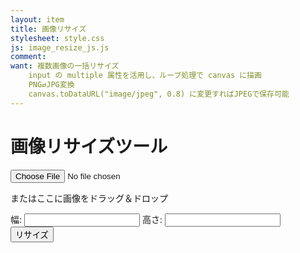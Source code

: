 ```yaml
---
layout: item
title: 画像リサイズ
stylesheet: style.css
js: image_resize_js.js
comment: 
want: 複数画像の一括リサイズ
    input の multiple 属性を活用し、ループ処理で canvas に描画
    PNG⇄JPG変換
    canvas.toDataURL("image/jpeg", 0.8) に変更すればJPEGで保存可能
---
```

<h1>画像リサイズツール</h1>

<div class="upload-area" id="drop-zone">
    <input type="file" id="image-input" accept="image/*">
    <p>またはここに画像をドラッグ＆ドロップ</p>
</div>

<div class="controls">
    <label>幅: <input type="number" id="width" min="1"></label>
    <label>高さ: <input type="number" id="height" min="1"></label>
    <button id="resize-btn">リサイズ</button>
</div>

<div class="preview">
    <canvas id="canvas"></canvas>
</div>

<button id="download-btn" style="display: none;">ダウンロード</button>
